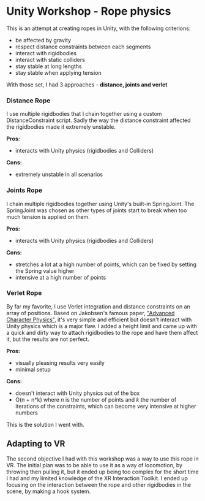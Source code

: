 # Unity Workshop - Rope physics

This is an attempt at creating ropes in Unity, with the following criterions:
- be affected by gravity
- respect distance constraints between each segments
- interact with rigidbodies
- interact with static colliders
- stay stable at long lengths 
- stay stable when applying tension

With those set, I had 3 approaches - **distance, joints and verlet**
### Distance Rope
I use multiple rigidbodies that I chain together using a custom DistanceConstraint script.
Sadly the way the distance constraint affected the rigidbodies made it extremely unstable.

**Pros:**
- interacts with Unity physics (rigidbodies and Colliders)

**Cons:**
- extremely unstable in all scenarios

### Joints Rope
I chain multiple rigidbodies together using Unity's built-in SpringJoint.
The SpringJoint was chosen as other types of joints start to break when too much tension is applied on them.

**Pros:**
- interacts with Unity physics (rigidbodies and Colliders)

**Cons:**
- stretches a lot at a high number of points, which can be fixed by setting the Spring value higher
- intensive at a high number of points

### Verlet Rope
By far my favorite, I use Verlet integration and distance constraints on an array of positions.
Based on Jakobsen's famous paper, ["Advanced Character Physics"](http://www.cs.cmu.edu/afs/cs/academic/class/15462-s13/www/lec_slides/Jakobsen.pdf), it's very simple and efficient but doesn't 
interact with Unity physics which is a major flaw. I added a height limit and came up with a quick and dirty way to attach rigidbodies 
to the rope and have them affect it, but the results are not perfect.

**Pros:**
- visually pleasing results very easily
- minimal setup

**Cons:**
- doesn't interact with Unity physics out of the box
- O(n + n*k) where *n* is the number of points and *k* the number of iterations of the constraints, which can become very intensive at higher numbers

This is the solution I went with.

## Adapting to VR

The second objective I had with this workshop was a way to use this rope in VR. The initial plan was to be able to use it as a way of locomotion, by throwing then pulling it, but it ended up being too complex for the short time I had and my limited knowledge of the XR Interaction Toolkit. I ended up focusing on the interaction between the rope and other rigidbodies in the scene, by making a hook system.
